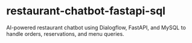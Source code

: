 # restaurant-chatbot-fastapi-sql
AI-powered restaurant chatbot using Dialogflow, FastAPI, and MySQL to handle orders, reservations, and menu queries.
